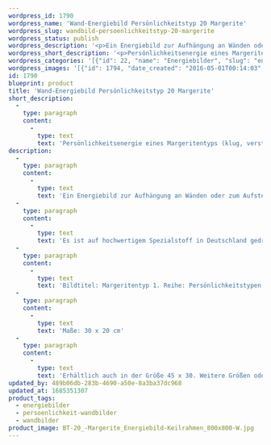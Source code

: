 ```yaml
---
wordpress_id: 1790
wordpress_name: 'Wand-Energiebild Persönlichkeitstyp 20 Margerite'
wordpress_slug: wandbild-persoenlichkeitstyp-20-margerite
wordpress_status: publish
wordpress_description: '<p>Ein Energiebild zur Aufhängung an Wänden oder zum Aufstellen im Raum mit einem aktivierbaren Informationsfeld zum Energiefeld eines Margeritentypen, Blütenenergietyp 20: k<span class="s1">lug, verständig, ausdauernd, schlicht.</span></p><p>Es ist auf hochwertigem Spezialstoff in Deutschland gedruckt und sorgfältig in Handarbeit auf Holzkeilrahmen aufgezogen. Laut Herstellerangaben ist der farbintensive Druck 70 Jahre lichtecht, waschbar und in einem umweltorientierten Verfahren hergestellt. Der Oberstoff ist mit einer Spezialbeschichtung unterfüttert, so dass, bei Aufhängung an der Wand, der rückseitige Holzrahmen auch bei hellen Farben unsichtbar ist.</p><p>Bildtitel: Margeritentyp 1. Reihe: Persönlichkeitstypen</p><p>Maße: 30 x 20 cm</p><p>Erhältlich auch in der Größe 45 x 30. Weitere Größen oder andere Seitenverhältnisse, sind bis 200 cm individuell für Sie innerhalb weniger Tage herstellbar. Bitte kontaktieren Sie uns hierfür unter <a href="mailto:info@elvedenverlag.de">info@elvedenverlag.de</a>.</p><p><a href="https://my.feenbaum.de/anwendung-energie-wandbilder/">Anwendungshinweise</a>      <a href="https://my.feenbaum.de/produktinformation-wandbilder/">Produktinformationen</a></p>'
wordpress_short_description: '<p>Persönlichkeitsenergie eines Margeritentyps (k<span class="s1">lug, verständig, ausdauernd, schlicht)</span><br /><em>Hinweis: Das Wasserzeichen „Elveden Verlag Energiebild“ wird nicht mit gedruckt</em></p>'
wordpress_categories: '[{"id": 22, "name": "Energiebilder", "slug": "energiebilder"}, {"id": 43, "name": "Pers\u00f6nlichkeit", "slug": "persoenlichkeit-wandbilder"}, {"id": 24, "name": "Wandbilder", "slug": "wandbilder"}]'
wordpress_images: '[{"id": 1794, "date_created": "2016-05-01T00:14:03", "date_created_gmt": "2016-04-30T20:14:03", "date_modified": "2016-05-01T00:14:03", "date_modified_gmt": "2016-04-30T20:14:03", "src": "https://my.feenbaum.de/wp-content/uploads/2016/05/BT-20_-Margerite_Energiebild-Keilrahmen_800x800-W.jpg", "name": "BT-20_ Margerite_Energiebild-Keilrahmen_800x800-W", "alt": ""}]'
id: 1790
blueprint: product
title: 'Wand-Energiebild Persönlichkeitstyp 20 Margerite'
short_description:
  -
    type: paragraph
    content:
      -
        type: text
        text: 'Persönlichkeitsenergie eines Margeritentyps (klug, verständig, ausdauernd, schlicht)'
description:
  -
    type: paragraph
    content:
      -
        type: text
        text: 'Ein Energiebild zur Aufhängung an Wänden oder zum Aufstellen im Raum mit einem aktivierbaren Informationsfeld zum Energiefeld eines Margeritentypen, Blütenenergietyp 20: klug, verständig, ausdauernd, schlicht.'
  -
    type: paragraph
    content:
      -
        type: text
        text: 'Es ist auf hochwertigem Spezialstoff in Deutschland gedruckt und sorgfältig in Handarbeit auf Holzkeilrahmen aufgezogen. Laut Herstellerangaben ist der farbintensive Druck 70 Jahre lichtecht, waschbar und in einem umweltorientierten Verfahren hergestellt. Der Oberstoff ist mit einer Spezialbeschichtung unterfüttert, so dass, bei Aufhängung an der Wand, der rückseitige Holzrahmen auch bei hellen Farben unsichtbar ist.'
  -
    type: paragraph
    content:
      -
        type: text
        text: 'Bildtitel: Margeritentyp 1. Reihe: Persönlichkeitstypen'
  -
    type: paragraph
    content:
      -
        type: text
        text: 'Maße: 30 x 20 cm'
  -
    type: paragraph
    content:
      -
        type: text
        text: 'Erhältlich auch in der Größe 45 x 30. Weitere Größen oder andere Seitenverhältnisse, sind bis 200 cm individuell für Sie innerhalb weniger Tage herstellbar. Bitte kontaktieren Sie uns hierfür unter info@elvedenverlag.de.'
updated_by: 489b06db-283b-4690-a50e-8a3ba37dc968
updated_at: 1685351307
product_tags:
  - energiebilder
  - persoenlichkeit-wandbilder
  - wandbilder
product_image: BT-20_-Margerite_Energiebild-Keilrahmen_800x800-W.jpg
---
```

